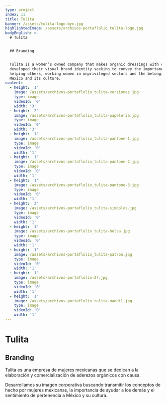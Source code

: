 ```yaml
---
type: project
index: 11
title: Tulita
banner: /assets/tulita-logo-byn.jpg
highlightedImage: /assets/archivos-portaflolio_tulita-logo.jpg
bodyEnglish: >-
  # Tulita


  ## Branding


  Tulita is a women’s owned company that makes organic dressings with cause. We
  developed their visual brand identity seeking to convey the importance of
  helping others, working women in unprivileged sectors and the belonging to
  Mexico and its culture.
content:
  - height: '1'
    image: /assets/archivos-portaflolio_tulita-versiones.jpg
    type: image
    videoId: '0'
    width: '3'
  - height: '2'
    image: /assets/archivos-portaflolio_tulita-papeleria.jpg
    type: image
    videoId: '0'
    width: '3'
  - height: '1'
    image: /assets/archivos-portaflolio_tulita-pantone-1.jpg
    type: image
    videoId: '0'
    width: '1'
  - height: '1'
    image: /assets/archivos-portaflolio_tulita-pantone-2.jpg
    type: image
    videoId: '0'
    width: '1'
  - height: '1'
    image: /assets/archivos-portaflolio_tulita-pantone-3.jpg
    type: image
    videoId: '0'
    width: '1'
  - height: '2'
    image: /assets/archivos-portaflolio_tulita-simbolos.jpg
    type: image
    videoId: '0'
    width: '1'
  - height: '1'
    image: /assets/archivos-portaflolio_tulita-bolsa.jpg
    type: image
    videoId: '0'
    width: '1'
  - height: '1'
    image: /assets/archivos-portaflolio_tulita-patron.jpg
    type: image
    videoId: '0'
    width: '1'
  - height: '1'
    image: /assets/archivos-portaflolio-27.jpg
    type: image
    videoId: '0'
    width: '1'
  - height: '1'
    image: /assets/archivos-portaflolio_tulita-mandil.jpg
    type: image
    videoId: '0'
    width: '1'
---
```

# Tulita

## Branding

Tulita es una empresa de mujeres mexicanas que se dedican a la elaboración y comercialización de aderezos orgánicos con causa. 

Desarrollamos su imagen corporativa buscando transmitir los conceptos de hecho por mujeres mexicanas, la importancia de ayudar a los demás y el sentimiento de pertenencia a México y su cultura.
